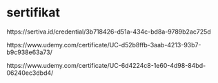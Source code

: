 # sertifikat
<p>https://sertiva.id/credential/3b718426-d51a-434c-bd8a-9789b2ac725d</p>
<p>https://www.udemy.com/certificate/UC-d52b8ffb-3aab-4213-93b7-b9c938e63a73/</p>
<p>https://www.udemy.com/certificate/UC-6d4224c8-1e60-4d98-84bd-06240ec3dbd4/</p>
